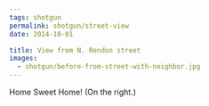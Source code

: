 ```yaml
---
tags: shotgun
permalink: shotgun/street-view
date: 2014-10-01

title: View from N. Rendon street
images:
  - shotgun/before-from-street-with-neighbor.jpg
---
```

Home Sweet Home! (On the right.)
